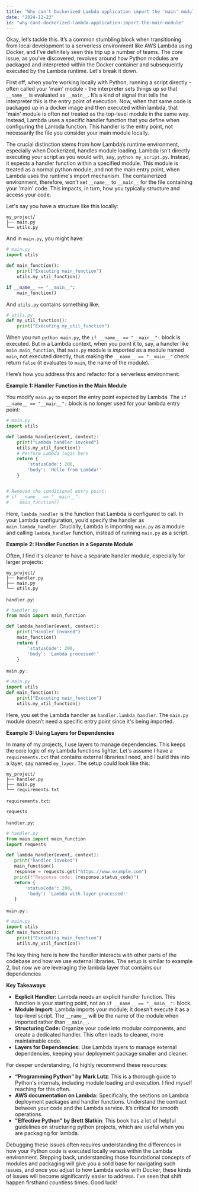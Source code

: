 ```yaml
---
title: "Why can't Dockerized Lambda application import the 'main' module?"
date: "2024-12-23"
id: "why-cant-dockerized-lambda-application-import-the-main-module"
---
```


Okay, let’s tackle this. It’s a common stumbling block when transitioning from local development to a serverless environment like AWS Lambda using Docker, and I’ve definitely seen this trip up a number of teams. The core issue, as you've discovered, revolves around how Python modules are packaged and interpreted within the Docker container and subsequently executed by the Lambda runtime. Let's break it down.

First off, when you’re working locally with Python, running a script directly – often called your 'main' module - the interpreter sets things up so that `__name__` is evaluated as `__main__`. It’s a kind of signal that tells the interpreter this is the entry point of execution. Now, when that same code is packaged up in a docker image and then executed within lambda, that 'main' module is often not treated as the top-level module in the same way. Instead, Lambda uses a specific handler function that you define when configuring the Lambda function. This handler is the entry point, not necessarily the file you consider your main module locally.

The crucial distinction stems from how Lambda’s runtime environment, especially when Dockerized, handles module loading. Lambda isn't directly executing your script as you would with, say, `python my_script.py`. Instead, it expects a handler function within a specified module. This module is treated as a normal python module, and not the main entry point, when Lambda uses the runtime's import mechanism. The containerized environment, therefore, won’t set `__name__` to `__main__` for the file containing your 'main' code. This impacts, in turn, how you typically structure and access your code.

Let's say you have a structure like this locally:

```
my_project/
├── main.py
└── utils.py
```

And in `main.py`, you might have:

```python
# main.py
import utils

def main_function():
    print("Executing main_function")
    utils.my_util_function()

if __name__ == "__main__":
    main_function()
```

And `utils.py` contains something like:

```python
# utils.py
def my_util_function():
    print("Executing my_util_function")
```

When you run `python main.py`, the `if __name__ == "__main__":` block is executed. But in a Lambda context, when you point it to, say, a handler like `main.main_function`, that `main.py` module is *imported* as a module named `main`, not executed directly, thus making the `__name__ == "__main__"` check return `false` (it evaluates to `main`, the name of the module).

Here’s how you address this and refactor for a serverless environment:

**Example 1: Handler Function in the Main Module**

You modify `main.py` to export the entry point expected by Lambda. The `if __name__ == "__main__":` block is no longer used for your lambda entry point:

```python
# main.py
import utils

def lambda_handler(event, context):
    print("Lambda handler invoked")
    utils.my_util_function()
    # Perform Lambda logic here
    return {
        'statusCode': 200,
        'body': 'Hello from Lambda!'
    }


# Removed the conditional entry point:
# if __name__ == "__main__":
#    main_function()

```

Here, `lambda_handler` is the function that Lambda is configured to call. In your Lambda configuration, you’d specify the handler as `main.lambda_handler`. Crucially, Lambda is importing `main.py` as a module and calling `lambda_handler` function, instead of running `main.py` as a script.

**Example 2: Handler Function in a Separate Module**

Often, I find it's cleaner to have a separate handler module, especially for larger projects:

```
my_project/
├── handler.py
├── main.py
└── utils.py
```

`handler.py`:

```python
# handler.py
from main import main_function

def lambda_handler(event, context):
    print("Handler invoked")
    main_function()
    return {
        'statusCode': 200,
        'body': 'Lambda processed!'
    }
```

`main.py` :

```python
# main.py
import utils
def main_function():
    print("Executing main_function")
    utils.my_util_function()
```

Here, you set the Lambda handler as `handler.lambda_handler`. The `main.py` module doesn’t need a specific entry point since it's being imported.

**Example 3: Using Layers for Dependencies**

In many of my projects, I use layers to manage dependencies. This keeps the core logic of my Lambda functions lighter. Let's assume I have a `requirements.txt` that contains external libraries I need, and I build this into a layer, say named `my_layer`. The setup could look like this:

```
my_project/
├── handler.py
├── main.py
└── requirements.txt
```

`requirements.txt`:
```
requests
```

`handler.py`:

```python
# handler.py
from main import main_function
import requests

def lambda_handler(event, context):
   print("handler invoked")
   main_function()
   response = requests.get("https://www.example.com")
   print(f"Response code: {response.status_code}")
   return {
       'statusCode': 200,
        'body': 'Lambda with layer processed!'
   }
```

`main.py` :

```python
# main.py
import utils
def main_function():
    print("Executing main_function")
    utils.my_util_function()
```

The key thing here is how the handler interacts with other parts of the codebase and how we use external libraries. The setup is similar to example 2, but now we are leveraging the lambda layer that contains our dependencies

**Key Takeaways**

*   **Explicit Handler:** Lambda needs an explicit handler function. This function is your starting point, not an `if __name__ == "__main__":` block.
*   **Module Import:** Lambda imports your module; it doesn't execute it as a top-level script. The `__name__` will be the name of the module when imported rather than `__main__`.
*   **Structuring Code:** Organize your code into modular components, and create a dedicated handler. This often leads to cleaner, more maintainable code.
*   **Layers for Dependencies:** Use Lambda layers to manage external dependencies, keeping your deployment package smaller and cleaner.

For deeper understanding, I’d highly recommend these resources:

*   **“Programming Python” by Mark Lutz**: This is a thorough guide to Python's internals, including module loading and execution. I find myself reaching for this often.
*   **AWS documentation on Lambda:** Specifically, the sections on Lambda deployment packages and handler functions. Understand the contract between your code and the Lambda service. It’s critical for smooth operations.
*   **"Effective Python" by Brett Slatkin**: This book has a lot of helpful guidelines on structuring python projects, which are useful when you are packaging for lambda.

Debugging these issues often requires understanding the differences in how your Python code is executed locally versus within the Lambda environment. Stepping back, understanding those foundational concepts of modules and packaging will give you a solid base for navigating such issues, and once you adjust to how Lambda works with Docker, these kinds of issues will become significantly easier to address. I've seen that shift happen firsthand countless times. Good luck!
